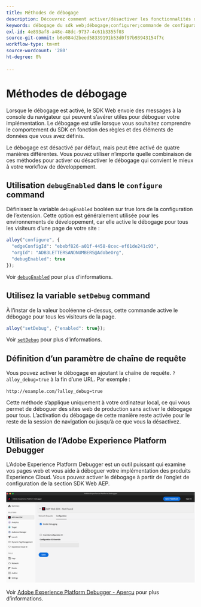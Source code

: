 ```yaml
---
title: Méthodes de débogage
description: Découvrez comment activer/désactiver les fonctionnalités de débogage dans le SDK Web.
keywords: débogage du sdk web;débogage;configurer;commande de configuration;commande de débogage;edgeConfigId;setDebug;debugEnabled;debug;
exl-id: 4e893af8-a48e-48dc-9737-4c61b3355f03
source-git-commit: b6e084d2beed58339191b53d0f97b93943154f7c
workflow-type: tm+mt
source-wordcount: '280'
ht-degree: 0%

---
```


# Méthodes de débogage

Lorsque le débogage est activé, le SDK Web envoie des messages à la console du navigateur qui peuvent s’avérer utiles pour déboguer votre implémentation. Le débogage est utile lorsque vous souhaitez comprendre le comportement du SDK en fonction des règles et des éléments de données que vous avez définis.

Le débogage est désactivé par défaut, mais peut être activé de quatre manières différentes. Vous pouvez utiliser n’importe quelle combinaison de ces méthodes pour activer ou désactiver le débogage qui convient le mieux à votre workflow de développement.

## Utilisation `debugEnabled` dans le `configure` command

Définissez la variable `debugEnabled` booléen sur true lors de la configuration de l’extension. Cette option est généralement utilisée pour les environnements de développement, car elle active le débogage pour tous les visiteurs d’une page de votre site :

```js
alloy("configure", {
  "edgeConfigId": "ebebf826-a01f-4458-8cec-ef61de241c93",
  "orgId": "ADB3LETTERSANDNUMBERS@AdobeOrg",
  "debugEnabled": true
});
```

Voir [`debugEnabled`](../commands/configure/debugenabled.md) pour plus d’informations.

## Utilisez la variable `setDebug` command

À l’instar de la valeur booléenne ci-dessus, cette commande active le débogage pour tous les visiteurs de la page.

```js
alloy("setDebug", {"enabled": true});
```

Voir [`setDebug`](../commands/setdebug.md) pour plus d’informations.

## Définition d’un paramètre de chaîne de requête

Vous pouvez activer le débogage en ajoutant la chaîne de requête. `?alloy_debug=true` à la fin d’une URL. Par exemple :

`http://example.com/?alloy_debug=true`

Cette méthode s’applique uniquement à votre ordinateur local, ce qui vous permet de déboguer des sites web de production sans activer le débogage pour tous. L’activation du débogage de cette manière reste activée pour le reste de la session de navigation ou jusqu’à ce que vous la désactivez.

## Utilisation de l’Adobe Experience Platform Debugger

L’Adobe Experience Platform Debugger est un outil puissant qui examine vos pages web et vous aide à déboguer votre implémentation des produits Experience Cloud. Vous pouvez activer le débogage à partir de l’onglet de configuration de la section SDK Web AEP.

![Activation du débogueur](../assets/enable-debugging.png)

Voir [Adobe Experience Platform Debugger - Aperçu](/help/debugger/home.md) pour plus d’informations.
